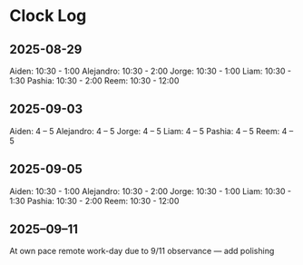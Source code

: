 # Clock Log

<!-- IMPLEMENTED CORE FEATURES -->
## 2025-08-29
Aiden: 10:30 - 1:00
Alejandro: 10:30 - 2:00
Jorge: 10:30 - 1:00
Liam: 10:30 - 1:30
Pashia: 10:30 - 2:00
Reem: 10:30 - 12:00


## 2025-09-03
Aiden: 4 – 5
Alejandro: 4 – 5
Jorge: 4 – 5
Liam: 4 – 5
Pashia: 4 – 5
Reem: 4 – 5

## 2025-09-05
Aiden: 10:30 - 1:00
Alejandro: 10:30 - 2:00
Jorge: 10:30 - 1:00
Liam: 10:30 - 1:30
Pashia: 10:30 - 2:00
Reem: 10:30 - 12:00

## 2025–09–11
At own pace remote work-day due to 9/11 observance — add polishing
